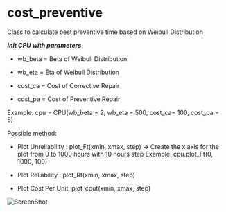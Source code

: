 # cost_preventive
Class to calculate best preventive time based on Weibull Distribution

***Init CPU with parameters***
 
 - wb_beta = Beta of Weibull Distribution
 
 - wb_eta = Eta of Weibull Distribution
 
 - cost_ca = Cost of Corrective Repair
 
 - cost_pa = Cost of Preventive Repair
 
 
 Example: cpu = CPU(wb_beta = 2, wb_eta = 500, cost_ca= 100, cost_pa = 5)
 
 Possible method:
 - Plot Unreliability : plot_Ft(xmin, xmax, step) -> Create the x axis for the plot from 0 to 1000 hours with 10 hours step
 Example: cpu.plot_Ft(0, 1000, 100)
 
 - Plot Reliability : plot_Rt(xmin, xmax, step)
 
 - Plot Cost Per Unit: plot_cput(xmin, xmax, step)
 
![ScreenShot](https://raw.github.com/KTCrisis/cost_preventive/master/cost_per_unit.png)
